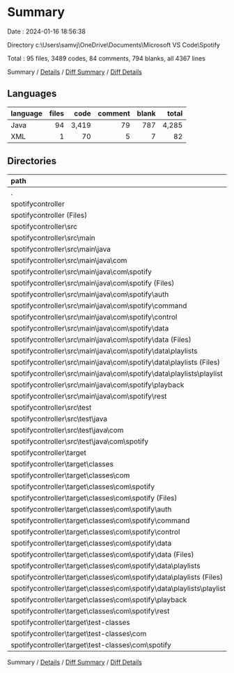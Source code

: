 # Summary

Date : 2024-01-16 18:56:38

Directory c:\\Users\\samvj\\OneDrive\\Documents\\Microsoft VS Code\\Spotify

Total : 95 files,  3489 codes, 84 comments, 794 blanks, all 4367 lines

Summary / [Details](details.md) / [Diff Summary](diff.md) / [Diff Details](diff-details.md)

## Languages
| language | files | code | comment | blank | total |
| :--- | ---: | ---: | ---: | ---: | ---: |
| Java | 94 | 3,419 | 79 | 787 | 4,285 |
| XML | 1 | 70 | 5 | 7 | 82 |

## Directories
| path | files | code | comment | blank | total |
| :--- | ---: | ---: | ---: | ---: | ---: |
| . | 95 | 3,489 | 84 | 794 | 4,367 |
| spotifycontroller | 95 | 3,489 | 84 | 794 | 4,367 |
| spotifycontroller (Files) | 1 | 70 | 5 | 7 | 82 |
| spotifycontroller\\src | 47 | 2,364 | 21 | 784 | 3,169 |
| spotifycontroller\\src\\main | 46 | 2,353 | 15 | 780 | 3,148 |
| spotifycontroller\\src\\main\\java | 46 | 2,353 | 15 | 780 | 3,148 |
| spotifycontroller\\src\\main\\java\\com | 46 | 2,353 | 15 | 780 | 3,148 |
| spotifycontroller\\src\\main\\java\\com\\spotify | 46 | 2,353 | 15 | 780 | 3,148 |
| spotifycontroller\\src\\main\\java\\com\\spotify (Files) | 1 | 26 | 5 | 15 | 46 |
| spotifycontroller\\src\\main\\java\\com\\spotify\\auth | 3 | 150 | 0 | 56 | 206 |
| spotifycontroller\\src\\main\\java\\com\\spotify\\command | 11 | 252 | 4 | 112 | 368 |
| spotifycontroller\\src\\main\\java\\com\\spotify\\control | 2 | 283 | 6 | 97 | 386 |
| spotifycontroller\\src\\main\\java\\com\\spotify\\data | 16 | 975 | 0 | 312 | 1,287 |
| spotifycontroller\\src\\main\\java\\com\\spotify\\data (Files) | 2 | 78 | 0 | 29 | 107 |
| spotifycontroller\\src\\main\\java\\com\\spotify\\data\\playlists | 14 | 897 | 0 | 283 | 1,180 |
| spotifycontroller\\src\\main\\java\\com\\spotify\\data\\playlists (Files) | 5 | 284 | 0 | 92 | 376 |
| spotifycontroller\\src\\main\\java\\com\\spotify\\data\\playlists\\playlist | 9 | 613 | 0 | 191 | 804 |
| spotifycontroller\\src\\main\\java\\com\\spotify\\playback | 10 | 509 | 0 | 164 | 673 |
| spotifycontroller\\src\\main\\java\\com\\spotify\\rest | 3 | 158 | 0 | 24 | 182 |
| spotifycontroller\\src\\test | 1 | 11 | 6 | 4 | 21 |
| spotifycontroller\\src\\test\\java | 1 | 11 | 6 | 4 | 21 |
| spotifycontroller\\src\\test\\java\\com | 1 | 11 | 6 | 4 | 21 |
| spotifycontroller\\src\\test\\java\\com\\spotify | 1 | 11 | 6 | 4 | 21 |
| spotifycontroller\\target | 47 | 1,055 | 58 | 3 | 1,116 |
| spotifycontroller\\target\\classes | 46 | 1,044 | 58 | 3 | 1,105 |
| spotifycontroller\\target\\classes\\com | 46 | 1,044 | 58 | 3 | 1,105 |
| spotifycontroller\\target\\classes\\com\\spotify | 46 | 1,044 | 58 | 3 | 1,105 |
| spotifycontroller\\target\\classes\\com\\spotify (Files) | 1 | 25 | 0 | 0 | 25 |
| spotifycontroller\\target\\classes\\com\\spotify\\auth | 3 | 80 | 9 | 0 | 89 |
| spotifycontroller\\target\\classes\\com\\spotify\\command | 11 | 237 | 0 | 0 | 237 |
| spotifycontroller\\target\\classes\\com\\spotify\\control | 2 | 98 | 0 | 3 | 101 |
| spotifycontroller\\target\\classes\\com\\spotify\\data | 16 | 321 | 49 | 0 | 370 |
| spotifycontroller\\target\\classes\\com\\spotify\\data (Files) | 2 | 27 | 0 | 0 | 27 |
| spotifycontroller\\target\\classes\\com\\spotify\\data\\playlists | 14 | 294 | 49 | 0 | 343 |
| spotifycontroller\\target\\classes\\com\\spotify\\data\\playlists (Files) | 5 | 86 | 23 | 0 | 109 |
| spotifycontroller\\target\\classes\\com\\spotify\\data\\playlists\\playlist | 9 | 208 | 26 | 0 | 234 |
| spotifycontroller\\target\\classes\\com\\spotify\\playback | 10 | 218 | 0 | 0 | 218 |
| spotifycontroller\\target\\classes\\com\\spotify\\rest | 3 | 65 | 0 | 0 | 65 |
| spotifycontroller\\target\\test-classes | 1 | 11 | 0 | 0 | 11 |
| spotifycontroller\\target\\test-classes\\com | 1 | 11 | 0 | 0 | 11 |
| spotifycontroller\\target\\test-classes\\com\\spotify | 1 | 11 | 0 | 0 | 11 |

Summary / [Details](details.md) / [Diff Summary](diff.md) / [Diff Details](diff-details.md)